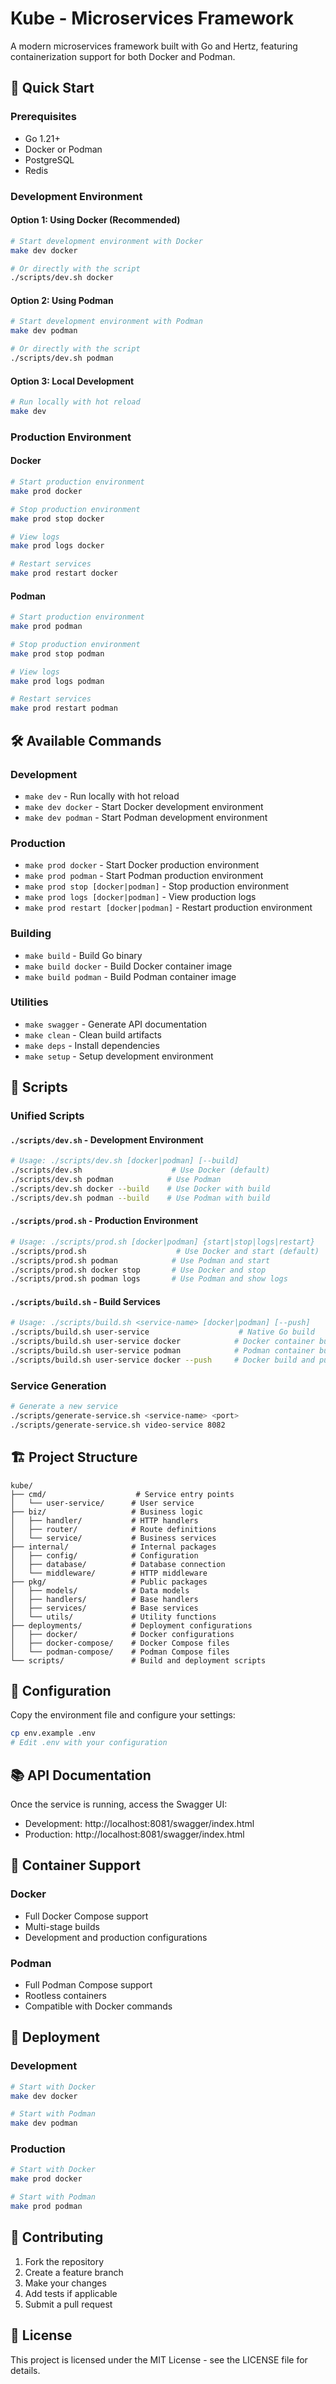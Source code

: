 # Kube - Microservices Framework

A modern microservices framework built with Go and Hertz, featuring containerization support for both Docker and Podman.

## 🚀 Quick Start

### Prerequisites
- Go 1.21+
- Docker or Podman
- PostgreSQL
- Redis

### Development Environment

#### Option 1: Using Docker (Recommended)
```bash
# Start development environment with Docker
make dev docker

# Or directly with the script
./scripts/dev.sh docker
```

#### Option 2: Using Podman
```bash
# Start development environment with Podman
make dev podman

# Or directly with the script
./scripts/dev.sh podman
```

#### Option 3: Local Development
```bash
# Run locally with hot reload
make dev
```

### Production Environment

#### Docker
```bash
# Start production environment
make prod docker

# Stop production environment
make prod stop docker

# View logs
make prod logs docker

# Restart services
make prod restart docker
```

#### Podman
```bash
# Start production environment
make prod podman

# Stop production environment
make prod stop podman

# View logs
make prod logs podman

# Restart services
make prod restart podman
```

## 🛠️ Available Commands

### Development
- `make dev` - Run locally with hot reload
- `make dev docker` - Start Docker development environment
- `make dev podman` - Start Podman development environment

### Production
- `make prod docker` - Start Docker production environment
- `make prod podman` - Start Podman production environment
- `make prod stop [docker|podman]` - Stop production environment
- `make prod logs [docker|podman]` - View production logs
- `make prod restart [docker|podman]` - Restart production environment

### Building
- `make build` - Build Go binary
- `make build docker` - Build Docker container image
- `make build podman` - Build Podman container image

### Utilities
- `make swagger` - Generate API documentation
- `make clean` - Clean build artifacts
- `make deps` - Install dependencies
- `make setup` - Setup development environment

## 📁 Scripts

### Unified Scripts

#### `./scripts/dev.sh` - Development Environment
```bash
# Usage: ./scripts/dev.sh [docker|podman] [--build]
./scripts/dev.sh                    # Use Docker (default)
./scripts/dev.sh podman            # Use Podman
./scripts/dev.sh docker --build    # Use Docker with build
./scripts/dev.sh podman --build    # Use Podman with build
```

#### `./scripts/prod.sh` - Production Environment
```bash
# Usage: ./scripts/prod.sh [docker|podman] {start|stop|logs|restart}
./scripts/prod.sh                    # Use Docker and start (default)
./scripts/prod.sh podman            # Use Podman and start
./scripts/prod.sh docker stop       # Use Docker and stop
./scripts/prod.sh podman logs       # Use Podman and show logs
```

#### `./scripts/build.sh` - Build Services
```bash
# Usage: ./scripts/build.sh <service-name> [docker|podman] [--push]
./scripts/build.sh user-service                    # Native Go build
./scripts/build.sh user-service docker            # Docker container build
./scripts/build.sh user-service podman            # Podman container build
./scripts/build.sh user-service docker --push     # Docker build and push
```

### Service Generation
```bash
# Generate a new service
./scripts/generate-service.sh <service-name> <port>
./scripts/generate-service.sh video-service 8082
```

## 🏗️ Project Structure

```
kube/
├── cmd/                    # Service entry points
│   └── user-service/      # User service
├── biz/                   # Business logic
│   ├── handler/           # HTTP handlers
│   ├── router/            # Route definitions
│   └── service/           # Business services
├── internal/              # Internal packages
│   ├── config/            # Configuration
│   ├── database/          # Database connection
│   └── middleware/        # HTTP middleware
├── pkg/                   # Public packages
│   ├── models/            # Data models
│   ├── handlers/          # Base handlers
│   ├── services/          # Base services
│   └── utils/             # Utility functions
├── deployments/           # Deployment configurations
│   ├── docker/            # Docker configurations
│   ├── docker-compose/    # Docker Compose files
│   └── podman-compose/    # Podman Compose files
└── scripts/               # Build and deployment scripts
```

## 🔧 Configuration

Copy the environment file and configure your settings:
```bash
cp env.example .env
# Edit .env with your configuration
```

## 📚 API Documentation

Once the service is running, access the Swagger UI:
- Development: http://localhost:8081/swagger/index.html
- Production: http://localhost:8081/swagger/index.html

## 🐳 Container Support

### Docker
- Full Docker Compose support
- Multi-stage builds
- Development and production configurations

### Podman
- Full Podman Compose support
- Rootless containers
- Compatible with Docker commands

## 🚀 Deployment

### Development
```bash
# Start with Docker
make dev docker

# Start with Podman
make dev podman
```

### Production
```bash
# Start with Docker
make prod docker

# Start with Podman
make prod podman
```

## 📝 Contributing

1. Fork the repository
2. Create a feature branch
3. Make your changes
4. Add tests if applicable
5. Submit a pull request

## 📄 License

This project is licensed under the MIT License - see the LICENSE file for details.
